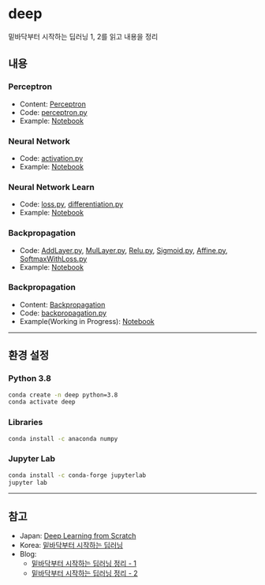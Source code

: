# deep

밑바닥부터 시작하는 딥러닝 1, 2를 읽고 내용을 정리

## 내용

### Perceptron

- Content: [Perceptron](perceptron/perceptron.md)
- Code: [perceptron.py](perceptron/perceptron.py)
- Example: [Notebook](perceptron/example.ipynb)


### Neural Network

- Code: [activation.py](neural_network/activation.py)
- Example: [Notebook](neural_network/example.ipynb)

### Neural Network Learn

- Code: [loss.py](neural_network_learn/loss.py), [differentiation.py](neural_network_learn/differentiation.py)
- Example: [Notebook](neural_network_learn/example.ipynb)

### Backpropagation

- Code: [AddLayer.py](backpropagation/AddLayer.py), [MulLayer.py](backpropagation/MulLayer.py), [Relu.py](backpropagation/Relu.py), [Sigmoid.py](backpropagation/Sigmoid.py), [Affine.py](backpropagation/Affine.py), [SoftmaxWithLoss.py](backpropagation/SoftmaxWithLoss.py)
- Example: [Notebook](backpropagation/example.ipynb)


### Backpropagation

- Content: [Backpropagation](backpropagation/backpropagation.md)
- Code: [backpropagation.py](backpropagation/backpropagation.py)
- Example(Working in Progress): [Notebook](backpropagation/example.ipynb)

---

## 환경 설정

### Python 3.8

```bash
conda create -n deep python=3.8
conda activate deep
```

### Libraries

```bash
conda install -c anaconda numpy
```

### Jupyter Lab

```bash
conda install -c conda-forge jupyterlab
jupyter lab
```

---

## 참고

- Japan: [Deep Learning from Scratch](https://github.com/oreilly-japan/deep-learning-from-scratch)
- Korea: [밑바닥부터 시작하는 딥러닝](https://github.com/WegraLee/deep-learning-from-scratch)
- Blog: 
  - [밑바닥부터 시작하는 딥러닝 정리 - 1](https://velog.io/@dscwinterstudy/series/%EB%B0%91%EB%B0%94%EB%8B%A5%EB%B6%80%ED%84%B0-%EC%8B%9C%EC%9E%91%ED%95%98%EB%8A%94-%EB%94%A5%EB%9F%AC%EB%8B%9D)
  - [밑바닥부터 시작하는 딥러닝 정리 - 2](https://excelsior-cjh.tistory.com/169)